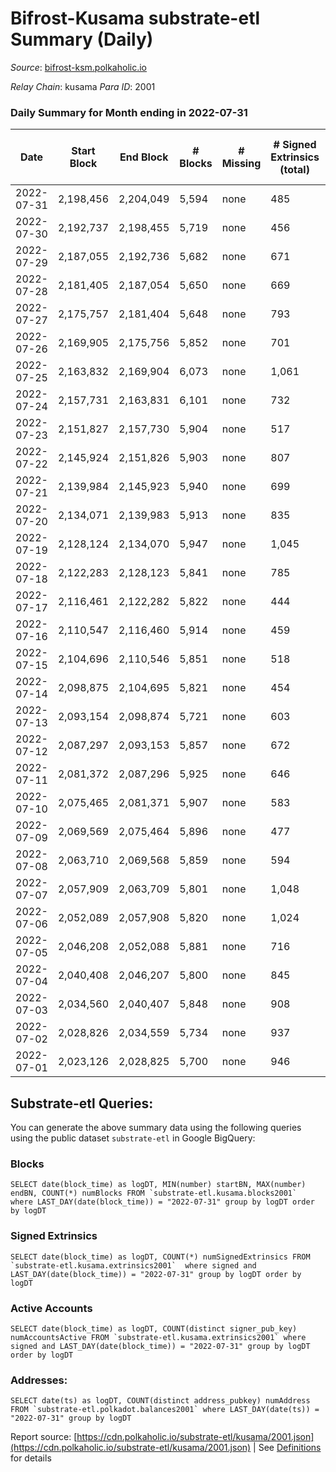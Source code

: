 # Bifrost-Kusama substrate-etl Summary (Daily)

_Source_: [bifrost-ksm.polkaholic.io](https://bifrost-ksm.polkaholic.io)

*Relay Chain*: kusama
*Para ID*: 2001



### Daily Summary for Month ending in 2022-07-31


| Date | Start Block | End Block | # Blocks | # Missing | # Signed Extrinsics (total) | # Active Accounts | # Addresses with Balances | # Events | # Transfers | # XCM Transfers In | # XCM Transfers Out |
| ---- | ----------- | --------- | -------- | --------- | --------------------------- | ----------------- | ------------------------- | -------- | ----------- | ------------------ | ------------------- |
| 2022-07-31 | 2,198,456 | 2,204,049 | 5,594 | none  | 485 | 109 | 99,607 | 35,441 | 10,719 ($69,244.94) | 23 ($11,445.53) | 34 ($12,646.88) |
| 2022-07-30 | 2,192,737 | 2,198,455 | 5,719 | none  | 456 | 132 | 99,601 | 33,358 | 9,597 ($82,276.66) | 29 ($31,147.46) | 28 ($2,398.74) |
| 2022-07-29 | 2,187,055 | 2,192,736 | 5,682 | none  | 671 | 127 | 99,598 | 36,786 | 10,677 ($143,054.99) | 44 ($20,412.73) | 40 ($23,677.16) |
| 2022-07-28 | 2,181,405 | 2,187,054 | 5,650 | none  | 669 | 126 | 99,595 | 34,463 | 9,700 ($62,318.27) | 39 ($7,205.29) | 30 ($41,577.44) |
| 2022-07-27 | 2,175,757 | 2,181,404 | 5,648 | none  | 793 | 152 | 99,593 | 37,296 | 10,525 ($145,994.72) | 49 ($12,324.26) | 41 ($8,344.22) |
| 2022-07-26 | 2,169,905 | 2,175,756 | 5,852 | none  | 701 | 145 | 99,587 | 35,380 | 9,569 ($192,548.28) | 46 ($27,123.62) | 29 ($81,806.15) |
| 2022-07-25 | 2,163,832 | 2,169,904 | 6,073 | none  | 1,061 | 173 | 99,584 | 40,497 | 10,735 ($115,780.23) | 60 ($44,102.14) | 37 ($12,952.07) |
| 2022-07-24 | 2,157,731 | 2,163,831 | 6,101 | none  | 732 | 138 | 99,572 | 40,035 | 11,459 ($106,982.07) | 35 ($6,157.75) | 31 ($17,083.36) |
| 2022-07-23 | 2,151,827 | 2,157,730 | 5,904 | none  | 517 | 113 | 99,566 | 33,447 | 9,134 ($1,568,157.14) | 34 ($20,329.29) | 28 ($31,673.27) |
| 2022-07-22 | 2,145,924 | 2,151,826 | 5,903 | none  | 807 | 161 | 99,561 | 37,327 | 10,056 ($3,699,300.16) | 62 ($13,618.93) | 68 ($125,920.72) |
| 2022-07-21 | 2,139,984 | 2,145,923 | 5,940 | none  | 699 | 140 | 99,555 | 36,758 | 10,235 ($85,778.99) | 38 ($6,364.68) | 35 ($19,997.62) |
| 2022-07-20 | 2,134,071 | 2,139,983 | 5,913 | none  | 835 | 150 | 99,547 | 37,691 | 10,249 ($274,066.45) | 63 ($44,372.93) | 57 ($51,066.57) |
| 2022-07-19 | 2,128,124 | 2,134,070 | 5,947 | none  | 1,045 | 185 | 99,541 | 38,829 | 10,224 ($360,306.32) | 52 ($36,503.09) | 42 ($19,710.34) |
| 2022-07-18 | 2,122,283 | 2,128,123 | 5,841 | none  | 785 | 174 | 99,527 | 37,034 | 10,445 ($127,779.04) | 50 ($38,032.55) | 51 ($39,842.97) |
| 2022-07-17 | 2,116,461 | 2,122,282 | 5,822 | none  | 444 | 129 | 99,522 | 32,669 | 9,042 ($54,954.43) | 28 ($22,434.65) | 35 ($26,507.26) |
| 2022-07-16 | 2,110,547 | 2,116,460 | 5,914 | none  | 459 | 111 | 99,509 | 34,545 | 9,931 ($56,837.09) | 17 ($9,264.69) | 19 ($7,626.48) |
| 2022-07-15 | 2,104,696 | 2,110,546 | 5,851 | none  | 518 | 130 | 99,506 | 34,869 | 10,012 ($106,372.94) | 19 ($30,889.22) | 41 ($48,415.42) |
| 2022-07-14 | 2,098,875 | 2,104,695 | 5,821 | none  | 454 | 114 | 99,502 | 34,034 | 9,710 ($57,283.66) | 39 ($26,384.77) | 28 ($5,911.07) |
| 2022-07-13 | 2,093,154 | 2,098,874 | 5,721 | none  | 603 | 148 | 99,496 | 32,522 | 8,746 ($116,667.29) | 24 ($16,440.27) | 31 ($67,393.44) |
| 2022-07-12 | 2,087,297 | 2,093,153 | 5,857 | none  | 672 | 128 | 99,481 | 34,847 | 9,499 ($142,198.33) | 27 ($11,130.94) | 41 ($6,272.25) |
| 2022-07-11 | 2,081,372 | 2,087,296 | 5,925 | none  | 646 | 151 | 99,478 | 35,280 | 9,798 ($79,616.84) | 28 ($23,955.94) | 39 ($20,532.58) |
| 2022-07-10 | 2,075,465 | 2,081,371 | 5,907 | none  | 583 | 140 | 99,475 | 34,711 | 9,596 ($47,968.58) | 26 ($11,020.90) | 23 ($5,184.80) |
| 2022-07-09 | 2,069,569 | 2,075,464 | 5,896 | none  | 477 | 119 | 99,471 | 33,289 | 9,196 ($42,979.52) | 19 ($4,047.79) | 24 ($10,826.80) |
| 2022-07-08 | 2,063,710 | 2,069,568 | 5,859 | none  | 594 | 162 | 99,464 | 32,815 | 8,658 ($101,299.13) | 30 ($15,537.11) | 30 ($12,396.00) |
| 2022-07-07 | 2,057,909 | 2,063,709 | 5,801 | none  | 1,048 | 241 | 99,462 | 37,354 | 9,961 ($238,098.72) | 28 ($27,193.03) | 29 ($49,356.98) |
| 2022-07-06 | 2,052,089 | 2,057,908 | 5,820 | none  | 1,024 | 196 | 99,459 | 36,040 | 9,361 ($76,939.30) | 24 ($8,706.57) | 21 ($12,922.97) |
| 2022-07-05 | 2,046,208 | 2,052,088 | 5,881 | none  | 716 | 156 | 99,448 | 32,725 | 8,287 ($608,102.09) | 36 ($369,157.17) | 24 ($11,940.09) |
| 2022-07-04 | 2,040,408 | 2,046,207 | 5,800 | none  | 845 | 182 | 99,436 | 34,414 | 8,940 ($83,135.81) | 38 ($20,134.31) | 30 ($27,288.85) |
| 2022-07-03 | 2,034,560 | 2,040,407 | 5,848 | none  | 908 | 144 | 99,426 | 35,260 | 9,114 ($105,812.74) | 43 ($20,810.11) | 35 ($20,654.06) |
| 2022-07-02 | 2,028,826 | 2,034,559 | 5,734 | none  | 937 | 170 | 99,418 | 35,366 | 9,120 ($338,779.93) | 55 ($74,772.87) | 31 ($152,649.97) |
| 2022-07-01 | 2,023,126 | 2,028,825 | 5,700 | none  | 946 | 180 | 99,403 | 37,059 | 9,938 ($91,430.63) | 56 ($32,217.43) | 51 ($29,764.49) |

## Substrate-etl Queries:
You can generate the above summary data using the following queries using the public dataset `substrate-etl` in Google BigQuery:


### Blocks
```
SELECT date(block_time) as logDT, MIN(number) startBN, MAX(number) endBN, COUNT(*) numBlocks FROM `substrate-etl.kusama.blocks2001`  where LAST_DAY(date(block_time)) = "2022-07-31" group by logDT order by logDT
```


### Signed Extrinsics
```
SELECT date(block_time) as logDT, COUNT(*) numSignedExtrinsics FROM `substrate-etl.kusama.extrinsics2001`  where signed and LAST_DAY(date(block_time)) = "2022-07-31" group by logDT order by logDT
```


### Active Accounts
```
SELECT date(block_time) as logDT, COUNT(distinct signer_pub_key) numAccountsActive FROM `substrate-etl.kusama.extrinsics2001` where signed and LAST_DAY(date(block_time)) = "2022-07-31" group by logDT order by logDT
```


### Addresses:
```
SELECT date(ts) as logDT, COUNT(distinct address_pubkey) numAddress FROM `substrate-etl.polkadot.balances2001` where LAST_DAY(date(ts)) = "2022-07-31" group by logDT
```



Report source: [https://cdn.polkaholic.io/substrate-etl/kusama/2001.json](https://cdn.polkaholic.io/substrate-etl/kusama/2001.json) | See [Definitions](/DEFINITIONS.md) for details
